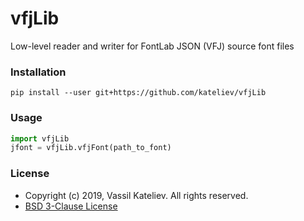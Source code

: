 # vfjLib

Low-level reader and writer for FontLab JSON (VFJ) source font files

### Installation

```
pip install --user git+https://github.com/kateliev/vfjLib
```

### Usage

```python
import vfjLib
jfont = vfjLib.vfjFont(path_to_font)
```

### License

- Copyright (c) 2019, Vassil Kateliev. All rights reserved.
- [BSD 3-Clause License](./LICENSE)
